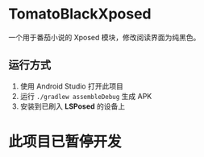 # TomatoBlackXposed
一个用于番茄小说的 Xposed 模块，修改阅读界面为纯黑色。

## 运行方式
1. 使用 Android Studio 打开此项目
2. 运行 `./gradlew assembleDebug` 生成 APK
3. 安装到已刷入 **LSPosed** 的设备上

# 此项目已暂停开发
